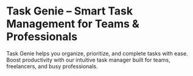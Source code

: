 # Task Genie – Smart Task Management for Teams & Professionals
Task Genie helps you organize, prioritize, and complete tasks with ease. Boost productivity with our intuitive task manager built for teams, freelancers, and busy professionals.

